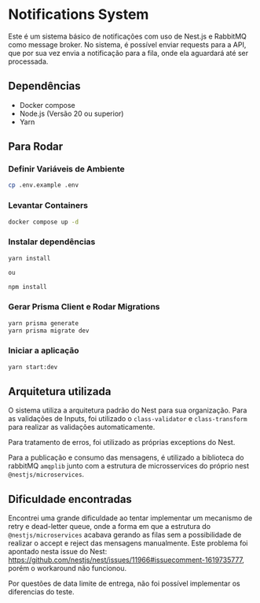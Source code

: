 # Notifications System

Este é um sistema básico de notificações com uso de Nest.js e RabbitMQ como message broker. No sistema, é possível enviar requests para a API, que por sua vez envia a notificação para a fila, onde ela aguardará até ser processada. 

## Dependências
- Docker compose
- Node.js (Versão 20 ou superior)
- Yarn

## Para Rodar

### Definir Variáveis de Ambiente

```bash
cp .env.example .env
```

### Levantar Containers

```bash
docker compose up -d
```

### Instalar dependências
```bash
yarn install

ou

npm install
```

### Gerar Prisma Client e Rodar Migrations

```bash
yarn prisma generate
yarn prisma migrate dev
```

### Iniciar a aplicação
```bash
yarn start:dev
```

## Arquitetura utilizada

O sistema utiliza a arquitetura padrão do Nest para sua organização. Para as validações de Inputs, foi utilizado o ```class-validator``` e ```class-transform``` para realizar as validações automaticamente. 

Para tratamento de erros, foi utilizado as próprias exceptions do Nest.

Para a publicação e consumo das mensagens, é utilizado a biblioteca do rabbitMQ ```amqplib``` junto com a estrutura de microsservices do próprio nest ```@nestjs/microservices```.

## Dificuldade encontradas

Encontrei uma grande dificuldade ao tentar implementar um mecanismo de retry e dead-letter queue, onde a forma em que a estrutura do ```@nestjs/microservices``` acabava gerando as filas sem a possibilidade de realizar o accept e reject das mensagens manualmente. Este problema foi apontado nesta issue do Nest: https://github.com/nestjs/nest/issues/11966#issuecomment-1619735777, porém o workaround não funcionou. 

Por questões de data limite de entrega, não foi possível implementar os diferencias do teste.